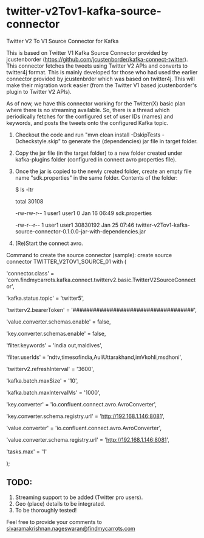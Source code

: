 # twitter-v2Tov1-kafka-source-connector
Twitter V2 To V1 Source Connector for Kafka

This is based on Twitter V1 Kafka Source Connector provided by jcustenborder (https://github.com/jcustenborder/kafka-connect-twitter).
This connector fetches the tweets using Twitter V2 APIs and converts to twitter4j format. This is mainly developed for those who had used the earlier connector provided by jcustenbrder which was based on twitter4j.
This will make their migration work easier (from the Twitter V1 based jcustenborder's plugin to Twitter V2 APIs).

As of now, we have this connector working for the Twitter(X) basic plan where there is no streaming available. So, there is a thread which periodically fetches for the configured set of user IDs (names) and keywords, and posts the tweets onto the configured Kafka topic.

1) Checkout the code and run "mvn clean install -DskipTests -Dcheckstyle.skip" to generate the (dependencies) jar file in target folder.
2) Copy the jar file (in the target folder) to a new folder created under kafka-plugins folder (configured in connect avro properties file).
3) Once the jar is copied to the newly created folder, create an empty file name "sdk.properties" in the same folder.
Contents of the folder:

   $ ls -ltr

   total 30108

   -rw-rw-r-- 1 user1 user1        0 Jan 16 06:49 sdk.properties

   -rw-r--r-- 1 user1 user1 30830192 Jan 25 07:46 twitter-v2Tov1-kafka-source-connector-0.1.0.0-jar-with-dependencies.jar
4) (Re)Start the connect avro.

Command to create the source connector (sample):
create source connector TWITTER_V2TOV1_SOURCE_01 with (

'connector.class' = 'com.findmycarrots.kafka.connect.twitterv2.basic.TwitterV2SourceConnector',

'kafka.status.topic' = 'twitter5',

'twitterv2.bearerToken' = '####################################',

'value.converter.schemas.enable' = false,

'key.converter.schemas.enable' = false,

'filter.keywords' = 'india out,maldives',

'filter.userIds' = 'ndtv,timesofindia,AuliUttarakhand,imVkohli,msdhoni',

'twitterv2.refreshInterval' = '3600',

'kafka.batch.maxSize' = '10',

'kafka.batch.maxIntervalMs' = '1000',

'key.converter' = 'io.confluent.connect.avro.AvroConverter',

'key.converter.schema.registry.url' = 'http://192.168.1.146:8081',

'value.converter' = 'io.confluent.connect.avro.AvroConverter',

'value.converter.schema.registry.url' = 'http://192.168.1.146:8081',

'tasks.max' = '1'

);

## TODO:

1. Streaming support to be added (Twitter pro users).
2. Geo (place) details to be integrated.
3. To be thoroughly tested!


Feel free to provide your comments to [sivaramakrishnan.nageswaran@findmycarrots.com]()
